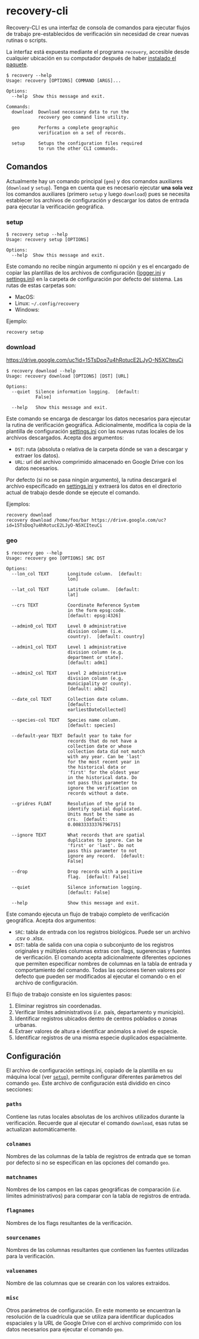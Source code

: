 # recovery-cli

Recovery-CLI es una interfaz de consola de comandos para ejecutar flujos de trabajo pre-establecidos de verificación sin necesidad de crear nuevas rutinas o scripts.

La interfaz está expuesta mediante el programa `recovery`, accesible desde cualquier ubicación en su computador después de haber [instalado el paquete](../../README.md#instalación).

```
$ recovery --help
Usage: recovery [OPTIONS] COMMAND [ARGS]...

Options:
  --help  Show this message and exit.

Commands:
  download  Download necessary data to run the
            recovery geo command line utility.

  geo       Performs a complete geographic
            verification on a set of records.

  setup     Setups the configuration files required
            to run the other CLI commands.
```

## Comandos
Actualmente hay un comando principal (`geo`) y dos comandos auxiliares (`download` y `setup`). Tenga en cuenta que es necesario ejecutar **una sola vez** los comandos auxiliares (primero `setup` y luego `download`) pues se necesita establecer los archivos de configuración y descargar los datos de entrada para ejecutar la verificación geográfica.

### setup
```
$ recovery setup --help
Usage: recovery setup [OPTIONS]

Options:
  --help  Show this message and exit.
```
Este comando no recibe ningún argumento ni opción y es el encargado de copiar las plantillas de los archivos de configuración ([logger.ini](config/logger.ini) y [settings.ini](config/geographic.ini)) en la carpeta de configuración por defecto del sistema. Las rutas de estas carpetas son:

* MacOS:
* Linux: `~/.config/recovery`
* Windows:

Ejemplo:
```
recovery setup
```

### download

https://drive.google.com/uc?id=15TsDoq7u4hRotucE2LJyO-N5XCIteuCi
```
$ recovery download --help
Usage: recovery download [OPTIONS] [DST] [URL]

Options:
  --quiet  Silence information logging.  [default:
           False]

  --help   Show this message and exit.
```
Este comando se encarga de descargar los datos necesarios para ejecutar la rutina de verificación geográfica. Adicionalmente, modifica la copia de la plantilla de configuración [settings.ini](config/geographic.ini) con las nuevas rutas locales de los archivos descargados. Acepta dos argumentos:

* `DST`: ruta (absoluta o relativa de la carpeta dónde se van a descargar y extraer los datos).
* `URL`: url del archivo comprimido almacenado en Google Drive con los datos necesarios.

Por defecto (si no se pasa ningún argumento), la rutina descargará el archivo especificado en [settings.ini](config/geographic.ini) y extraerá los datos en el directorio actual de trabajo desde donde se ejecute el comando.

Ejemplos:
```
recovery download
recovery download /home/foo/bar https://drive.google.com/uc?id=15TsDoq7u4hRotucE2LJyO-N5XCIteuCi
```

### geo
```
$ recovery geo --help
Usage: recovery geo [OPTIONS] SRC DST

Options:
  --lon_col TEXT       Longitude column.  [default:
                       lon]

  --lat_col TEXT       Latitude column.  [default:
                       lat]

  --crs TEXT           Coordinate Reference System
                       in the form epsg:code.
                       [default: epsg:4326]

  --admin0_col TEXT    Level 0 administrative
                       division column (i.e.
                       country).  [default: country]

  --admin1_col TEXT    Level 1 administrative
                       division column (e.g.
                       department or state).
                       [default: adm1]

  --admin2_col TEXT    Level 2 administrative
                       division column (e.g.
                       municipality or county).
                       [default: adm2]

  --date_col TEXT      Collection date column.
                       [default:
                       earliestDateCollected]

  --species-col TEXT   Species name column.
                       [default: species]

  --default-year TEXT  Default year to take for
                       records that do not have a
                       collection date or whose
                       collection data did not match
                       with any year. Can be 'last'
                       for the most recent year in
                       the historical data or
                       'first' for the oldest year
                       in the historical data. Do
                       not pass this parameter to
                       ignore the verification on
                       records without a date.

  --gridres FLOAT      Resolution of the grid to
                       identify spatial duplicated.
                       Units must be the same as
                       crs.  [default:
                       0.00833333376796715]

  --ignore TEXT        What records that are spatial
                       duplicates to ignore. Can be
                       'first' or 'last'. Do not
                       pass this parameter to not
                       ignore any record.  [default:
                       False]

  --drop               Drop records with a positive
                       flag.  [default: False]

  --quiet              Silence information logging.
                       [default: False]

  --help               Show this message and exit.
```
Este comando ejecuta un flujo de trabajo completo de verificación geográfica. Acepta dos argumentos:

* `SRC`: tabla de entrada con los registros biológicos. Puede ser un archivo .csv o .xlsx.
* `DST`: tabla de salida con una copia o subconjunto de los registros originales y múltiples columnas extras con flags, sugerencias y fuentes de verificación. El comando acepta adicionalmente diferentes opciones que permiten especificar nombres de columnas en la tabla de entrada y comportamiento del comando. Todas las opciones tienen valores por defecto que pueden ser modificados al ejecutar el comando o en el archivo de configuración.

El flujo de trabajo consiste en los siguientes pasos:

1. Eliminar registros sin coordenadas.
2. Verificar límites administrativos (*i.e.* país, departamento y municipio).
3. Identificar registros ubicados dentro de centros poblados o zonas urbanas.
4. Extraer valores de altura e identificar anómalos a nivel de especie.
5. Identificar registros de una misma especie duplicados espacialmente.

## Configuración
El archivo de configuración settings.ini, copiado de la plantilla en su máquina local (ver [`setup`](#setup)), permite configurar diferentes parámetros del comando `geo`. Este archivo de configuración está dividido en cinco secciones:

### `paths`
Contiene las rutas locales absolutas de los archivos utilizados durante la verificación. Recuerde que al ejecutar el comando `download`, esas rutas se actualizan automáticamente.

### `colnames`
Nombres de las columnas de la tabla de registros de entrada que se toman por defecto si no se especifican en las opciones del comando `geo`.

### `matchnames`
Nombres de los campos en las capas geográficas de comparación (*i.e.* límites administrativos) para comparar con la tabla de registros de entrada.

### `flagnames`
Nombres de los flags resultantes de la verificación.

### `sourcenames`
Nombres de las columnas resultantes que contienen las fuentes utilizadas para la verificación.

### `valuenames`
Nombre de las columnas que se crearán con los valores extraidos.

### `misc`
Otros parámetros de configuración. En este momento se encuentran la resolución de la cuadrícula que se utiliza para identificar duplicados espaciales y la URL de Google Drive con el archivo comprimido con los datos necesarios para ejecutar el comando `geo`.

